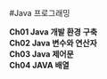#Java 프로그래밍

**Ch01 Java 개발 환경 구축**  
**Ch02 Java 변수와 연산자**  
**Ch03 Java 제어문**  
**Ch04 JAVA 배열**  
